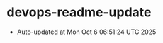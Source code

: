 # devops-readme-update
<!--START_SECTION:activity-->
- Auto-updated at Mon Oct  6 06:51:24 UTC 2025
<!--END_SECTION:activity-->
